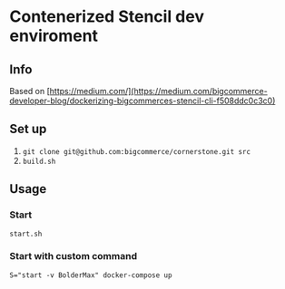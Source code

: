 # Contenerized Stencil dev enviroment
## Info
Based on [https://medium.com/](https://medium.com/bigcommerce-developer-blog/dockerizing-bigcommerces-stencil-cli-f508ddc0c3c0)
## Set up
1) `git clone git@github.com:bigcommerce/cornerstone.git src`
2) `build.sh`
## Usage
### Start
`start.sh`
### Start with custom command
`S="start -v BolderMax" docker-compose up`